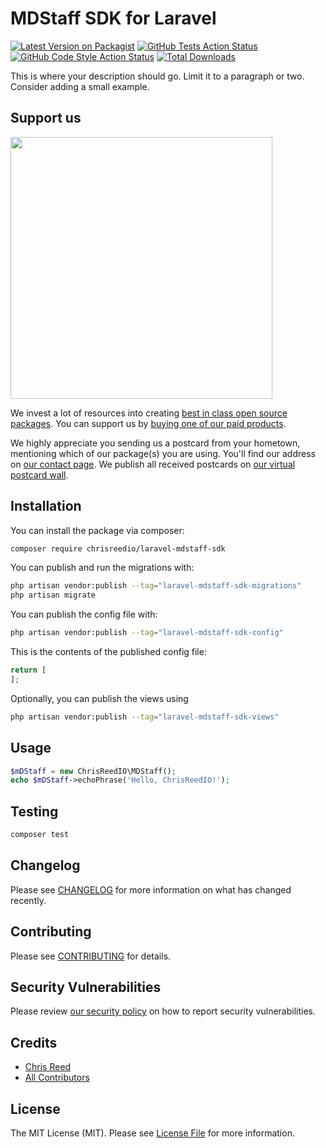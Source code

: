 # MDStaff SDK for Laravel

[![Latest Version on Packagist](https://img.shields.io/packagist/v/chrisreedio/laravel-mdstaff-sdk.svg?style=flat-square)](https://packagist.org/packages/chrisreedio/laravel-mdstaff-sdk)
[![GitHub Tests Action Status](https://img.shields.io/github/actions/workflow/status/chrisreedio/laravel-mdstaff-sdk/run-tests.yml?branch=main&label=tests&style=flat-square)](https://github.com/chrisreedio/laravel-mdstaff-sdk/actions?query=workflow%3Arun-tests+branch%3Amain)
[![GitHub Code Style Action Status](https://img.shields.io/github/actions/workflow/status/chrisreedio/laravel-mdstaff-sdk/fix-php-code-style-issues.yml?branch=main&label=code%20style&style=flat-square)](https://github.com/chrisreedio/laravel-mdstaff-sdk/actions?query=workflow%3A"Fix+PHP+code+style+issues"+branch%3Amain)
[![Total Downloads](https://img.shields.io/packagist/dt/chrisreedio/laravel-mdstaff-sdk.svg?style=flat-square)](https://packagist.org/packages/chrisreedio/laravel-mdstaff-sdk)

This is where your description should go. Limit it to a paragraph or two. Consider adding a small example.

## Support us

[<img src="https://github-ads.s3.eu-central-1.amazonaws.com/laravel-mdstaff-sdk.jpg?t=1" width="419px" />](https://spatie.be/github-ad-click/laravel-mdstaff-sdk)

We invest a lot of resources into creating [best in class open source packages](https://spatie.be/open-source). You can support us by [buying one of our paid products](https://spatie.be/open-source/support-us).

We highly appreciate you sending us a postcard from your hometown, mentioning which of our package(s) you are using. You'll find our address on [our contact page](https://spatie.be/about-us). We publish all received postcards on [our virtual postcard wall](https://spatie.be/open-source/postcards).

## Installation

You can install the package via composer:

```bash
composer require chrisreedio/laravel-mdstaff-sdk
```

You can publish and run the migrations with:

```bash
php artisan vendor:publish --tag="laravel-mdstaff-sdk-migrations"
php artisan migrate
```

You can publish the config file with:

```bash
php artisan vendor:publish --tag="laravel-mdstaff-sdk-config"
```

This is the contents of the published config file:

```php
return [
];
```

Optionally, you can publish the views using

```bash
php artisan vendor:publish --tag="laravel-mdstaff-sdk-views"
```

## Usage

```php
$mDStaff = new ChrisReedIO\MDStaff();
echo $mDStaff->echoPhrase('Hello, ChrisReedIO!');
```

## Testing

```bash
composer test
```

## Changelog

Please see [CHANGELOG](CHANGELOG.md) for more information on what has changed recently.

## Contributing

Please see [CONTRIBUTING](CONTRIBUTING.md) for details.

## Security Vulnerabilities

Please review [our security policy](../../security/policy) on how to report security vulnerabilities.

## Credits

- [Chris Reed](https://github.com/chrisreedio)
- [All Contributors](../../contributors)

## License

The MIT License (MIT). Please see [License File](LICENSE.md) for more information.

